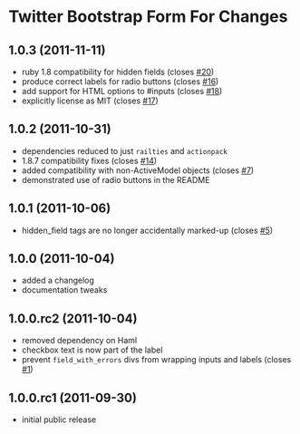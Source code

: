 Twitter Bootstrap Form For Changes
==================================

## 1.0.3 (2011-11-11) ##
  - ruby 1.8 compatibility for hidden fields (closes [\#20])
  - produce correct labels for radio buttons (closes [\#16])
  - add support for HTML options to #inputs (closes [\#18])
  - explicitly license as MIT (closes [\#17])

## 1.0.2 (2011-10-31) ##
  - dependencies reduced to just `railties` and `actionpack`
  - 1.8.7 compatibility fixes (closes [\#14])
  - added compatibility with non-ActiveModel objects (closes [\#7])
  - demonstrated use of radio buttons in the README

## 1.0.1 (2011-10-06) ##
  - hidden_field tags are no longer accidentally marked-up (closes [\#5])

## 1.0.0 (2011-10-04) ##
  - added a changelog
  - documentation tweaks

## 1.0.0.rc2 (2011-10-04) ##
  - removed dependency on Haml
  - checkbox text is now part of the label
  - prevent `field_with_errors` divs from wrapping inputs and labels (closes
    [\#1])

## 1.0.0.rc1 (2011-09-30) ##
  - initial public release

[\#20]: https://github.com/stouset/twitter_bootstrap_form_for/issues/20
[\#18]: https://github.com/stouset/twitter_bootstrap_form_for/issues/18
[\#17]: https://github.com/stouset/twitter_bootstrap_form_for/issues/17
[\#16]: https://github.com/stouset/twitter_bootstrap_form_for/issues/16
[\#14]: https://github.com/stouset/twitter_bootstrap_form_for/issues/14
[\#7]:  https://github.com/stouset/twitter_bootstrap_form_for/issues/7
[\#5]:  https://github.com/stouset/twitter_bootstrap_form_for/issues/5
[\#1]:  https://github.com/stouset/twitter_bootstrap_form_for/issues/1
